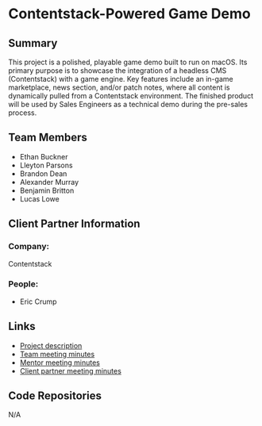# Contentstack-Powered Game Demo

## **Summary**

This project is a polished, playable game demo built to run on macOS. Its primary purpose is to showcase the integration of a headless CMS (Contentstack) with a game engine. Key features include an in-game marketplace, news section, and/or patch notes, where all content is dynamically pulled from a Contentstack environment. The finished product will be used by Sales Engineers as a technical demo during the pre-sales process.

## **Team Members**

- Ethan Buckner
- Lleyton Parsons
- Brandon Dean
- Alexander Murray
- Benjamin Britton
- Lucas Lowe

## **Client Partner Information**

### Company:
Contentstack

### People:
- Eric Crump

## **Links**

- [Project description](ProjectDescription.md)
- [Team meeting minutes](MeetingMinutes/Team)
- [Mentor meeting minutes](MeetingMinutes/Mentor)
- [Client partner meeting minutes](MeetingMinutes/ClientPartner)

## **Code Repositories**
N/A
<!-- - [Game Client (Mac)](https://www.github.com/WHEREEVER_THE_GAME_CODE_IS) -->